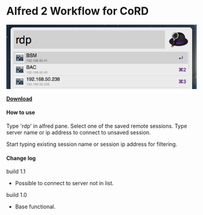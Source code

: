 # Alfred 2 Workflow for CoRD #

![Screen Shot](https://github.com/trostnikov/RDP_CoRD/raw/master/Screen%20Shot.png "Screen shot")


**[Download](https://github.com/trostnikov/RDP_CoRD/raw/master/RDP%20CoRd.alfredworkflow)**

####  How to use #####

Type 'rdp' in alfred pane. Select one of the saved remote sessions. Type server name or ip address to connect to unsaved session.

Start typing existing session name or session ip address for filtering.


#### Change log ####

build 1.1

 - Possible to connect to server not in list.

build 1.0

 - Base functional.







